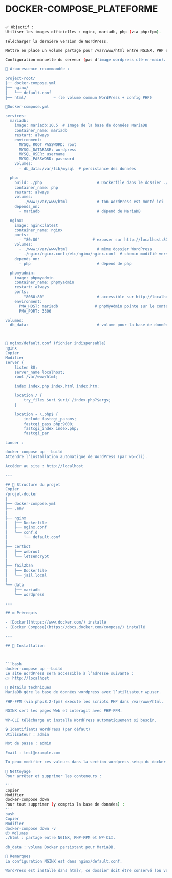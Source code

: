 # DOCKER-COMPOSE_PLATEFORME

```bash

✅ Objectif :
Utiliser les images officielles : nginx, mariadb, php (via php:fpm).

Télécharger la dernière version de WordPress.

Mettre en place un volume partagé pour /var/www/html entre NGINX, PHP et WordPress.

Configuration manuelle du serveur (pas d'image wordpress clé-en-main).

🧩 Arborescence recommandée :

project-root/
├── docker-compose.yml
├── nginx/
│   └── default.conf
├── html/            ← (le volume commun WordPress + config PHP)

📄Docker-compose.yml

services:
  mariadb:
    image: mariadb:10.5  # Image de la base de données MariaDB
    container_name: mariadb
    restart: always
    environment:
      MYSQL_ROOT_PASSWORD: root
      MYSQL_DATABASE: wordpress
      MYSQL_USER: username
      MYSQL_PASSWORD: password
    volumes:
      - db_data:/var/lib/mysql  # persistance des données

  php:
    build: ./php                        # Dockerfile dans le dossier ./php
    container_name: php
    restart: always
    volumes:
      - ./www:/var/www/html             # ton WordPress est monté ici
    depends_on:
      - mariadb                         # dépend de MariaDB

  nginx:
    image: nginx:latest
    container_name: nginx
    ports:
      - "80:80"                       # exposer sur http://localhost:8000
    volumes:
      - ./www:/var/www/html             # même dossier WordPress
      - ./nginx/nginx.conf:/etc/nginx/nginx.conf  # chemin modifié vers nginx.conf
    depends_on:
      - php                             # dépend de php

  phpmyadmin:
    image: phpmyadmin
    container_name: phpmyadmin
    restart: always
    ports:
      - "8080:80"                       # accessible sur http://localhost:8080
    environment:
      PMA_HOST: mariadb                # phpMyAdmin pointe sur le conteneur mariadb
      PMA_PORT: 3306

volumes:
  db_data:                              # volume pour la base de données



📄 nginx/default.conf (fichier indispensable)
nginx
Copier
Modifier
server {
    listen 80;
    server_name localhost;
    root /var/www/html;

    index index.php index.html index.htm;

    location / {
        try_files $uri $uri/ /index.php?$args;
    }

    location ~ \.php$ {
        include fastcgi_params;
        fastcgi_pass php:9000;
        fastcgi_index index.php;
        fastcgi_par

Lancer :

docker-compose up --build
Attendre l’installation automatique de WordPress (par wp-cli).

Accéder au site : http://localhost

---

## 📁 Structure du projet
Copier
/projet-docker
│
├── docker-compose.yml
├── .env
│
├── nginx
│   ├── Dockerfile
│   ├── nginx.conf
│   └── conf.d
│       └── default.conf
│
├── certbot
│   ├── webroot
│   └── letsencrypt
│
├── fail2ban
│   ├── Dockerfile
│   └── jail.local
│
└── data
    ├── mariadb
    └── wordpress

---

## ⚙️ Prérequis

- [Docker](https://www.docker.com/) installé
- [Docker Compose](https://docs.docker.com/compose/) installé

---

## 🚀 Installation



```bash
docker-compose up --build
Le site WordPress sera accessible à l’adresse suivante :
👉 http://localhost

🧠 Détails techniques
MariaDB gère la base de données wordpress avec l’utilisateur wpuser.

PHP-FPM (via php:8.2-fpm) exécute les scripts PHP dans /var/www/html.

NGINX sert les pages Web et interagit avec PHP-FPM.

WP-CLI télécharge et installe WordPress automatiquement si besoin.

🔒 Identifiants WordPress (par défaut)
Utilisateur : admin

Mot de passe : admin

Email : test@example.com

Tu peux modifier ces valeurs dans la section wordpress-setup du docker-compose.yml.

🧹 Nettoyage
Pour arrêter et supprimer les conteneurs :

'''
Copier
Modifier
docker-compose down
Pour tout supprimer (y compris la base de données) :
'''
bash
Copier
Modifier
docker-compose down -v
📦 Volumes
./html : partagé entre NGINX, PHP-FPM et WP-CLI.

db_data : volume Docker persistant pour MariaDB.

📝 Remarques
La configuration NGINX est dans nginx/default.conf.

WordPress est installé dans html/, ce dossier doit être conservé (ou versionné si besoin).
